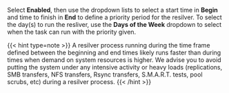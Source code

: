 &NewLine;

Select **Enabled**, then use the dropdown lists to select a start time in **Begin** and time to finish in **End** to define a priority period for the resilver.
To select the day(s) to run the resliver, use the **Days of the Week** dropdown to select when the task can run with the priority given.

{{< hint type=note >}} 
A resilver process running during the time frame defined between the beginning and end times likely runs faster than during times when demand on system resources is higher.
We advise you to avoid putting the system under any intensive activity or heavy loads (replications, SMB transfers, NFS transfers, Rsync transfers, S.M.A.R.T. tests, pool scrubs, etc) during a resilver process.
{{< /hint >}}